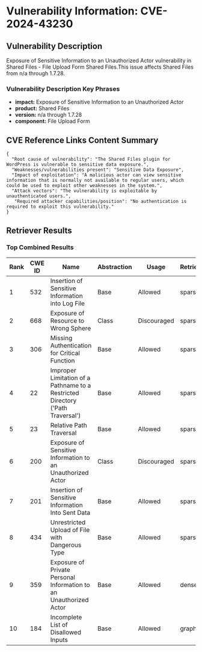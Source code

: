 # Vulnerability Information: CVE-2024-43230

## Vulnerability Description
Exposure of Sensitive Information to an Unauthorized Actor vulnerability in Shared Files - File Upload Form Shared Files.This issue affects Shared Files from n/a through 1.7.28.

### Vulnerability Description Key Phrases
- **impact:** Exposure of Sensitive Information to an Unauthorized Actor
- **product:** Shared Files
- **version:** n/a through 1.7.28
- **component:** File Upload Form

## CVE Reference Links Content Summary
```
{
  "Root cause of vulnerability": "The Shared Files plugin for WordPress is vulnerable to sensitive data exposure.",
  "Weaknesses/vulnerabilities present": "Sensitive Data Exposure",
  "Impact of exploitation": "A malicious actor can view sensitive information that is normally not available to regular users, which could be used to exploit other weaknesses in the system.",
  "Attack vectors": "The vulnerability is exploitable by unauthenticated users.",
   "Required attacker capabilities/position": "No authentication is required to exploit this vulnerability."
}
```

## Retriever Results

### Top Combined Results

| Rank | CWE ID | Name | Abstraction | Usage  | Retrievers | Individual Scores |
|------|--------|------|-------------|-------|------------|-------------------|
| 1 | 532 | Insertion of Sensitive Information into Log File | Base | Allowed | sparse | 0.055 |
| 2 | 668 | Exposure of Resource to Wrong Sphere | Class | Discouraged | sparse | 0.054 |
| 3 | 306 | Missing Authentication for Critical Function | Base | Allowed | sparse | 0.052 |
| 4 | 22 | Improper Limitation of a Pathname to a Restricted Directory ('Path Traversal') | Base | Allowed | sparse | 0.052 |
| 5 | 23 | Relative Path Traversal | Base | Allowed | sparse | 0.051 |
| 6 | 200 | Exposure of Sensitive Information to an Unauthorized Actor | Class | Discouraged | sparse | 0.051 |
| 7 | 201 | Insertion of Sensitive Information Into Sent Data | Base | Allowed | sparse | 0.051 |
| 8 | 434 | Unrestricted Upload of File with Dangerous Type | Base | Allowed | sparse | 0.050 |
| 9 | 359 | Exposure of Private Personal Information to an Unauthorized Actor | Base | Allowed | dense | 0.579 |
| 10 | 184 | Incomplete List of Disallowed Inputs | Base | Allowed | graph | 0.002 |

